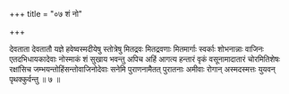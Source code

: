 +++
title = "०७ शं नो"

+++

देवताता देवतातौ यज्ञे हवेष्वस्मदीयेषु स्तोत्रेषु मितद्रवः मितद्रवणाः मितमार्गाः स्वर्काः शोभनान्नाः वाजिनः एतदभिधायकादेवाः नोस्माकं शं सुखाय भवन्तु अपिच अहिं आगत्य हन्तारं वृकं वसूनामादातारं चोरमितिशेषः रक्षांसिच जम्भयन्तोहिंसन्तोवाजिनोदेवाः सनेमि पुराणनामैतत् पुरातनाः अमीवाः रोगान् अस्मदस्मत्तः युयवन् पृथक्कुर्वन्तु ॥ ७ ॥